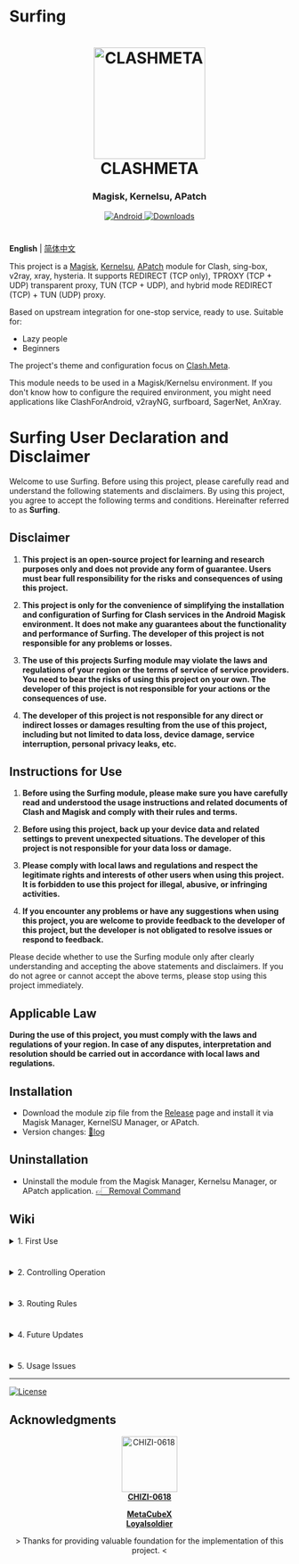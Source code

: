 # Surfing

<h1 align="center">
  <img src="./folder/Logo.png" alt="CLASHMETA" width="200">
  <br>CLASHMETA<br>
</h1>

<h3 align="center">Magisk, Kernelsu, APatch</h3>

<div align="center">
    <a href="https://github.com/MoGuangYu/Surfing/releases/tag/Prerelease-Alpha">
        <img alt="Android" src="https://img.shields.io/badge/Module Latestsnapshot-F05033.svg?logo=android&logoColor=white">
    </a>
    <a href="https://github.com/MoGuangYu/Surfing/releases/tag/v7.3">
        <img alt="Downloads" src="https://img.shields.io/github/downloads/MoGuangYu/Surfing/v7.3/total?label=Download@v7.3&labelColor=00b56a&logo=git&logoColor=white">
    </a>
</div>

#

**English** | [简体中文](./README_CN.md)

This project is a [Magisk](https://github.com/topjohnwu/Magisk), [Kernelsu](https://github.com/tiann/KernelSU), [APatch](https://github.com/bmax121/APatch) module for Clash, sing-box, v2ray, xray, hysteria. It supports REDIRECT (TCP only), TPROXY (TCP + UDP) transparent proxy, TUN (TCP + UDP), and hybrid mode REDIRECT (TCP) + TUN (UDP) proxy.

Based on upstream integration for one-stop service, ready to use. Suitable for:
- Lazy people
- Beginners

The project's theme and configuration focus on [Clash.Meta](https://github.com/MetaCubeX/Clash.Meta).

This module needs to be used in a Magisk/Kernelsu environment. If you don't know how to configure the required environment, you might need applications like ClashForAndroid, v2rayNG, surfboard, SagerNet, AnXray.

# Surfing User Declaration and Disclaimer

Welcome to use Surfing. Before using this project, please carefully read and understand the following statements and disclaimers. By using this project, you agree to accept the following terms and conditions. Hereinafter referred to as **Surfing**.

## Disclaimer

1. **This project is an open-source project for learning and research purposes only and does not provide any form of guarantee. Users must bear full responsibility for the risks and consequences of using this project.**

2. **This project is only for the convenience of simplifying the installation and configuration of Surfing for Clash services in the Android Magisk environment. It does not make any guarantees about the functionality and performance of Surfing. The developer of this project is not responsible for any problems or losses.**

3. **The use of this projects Surfing module may violate the laws and regulations of your region or the terms of service of service providers. You need to bear the risks of using this project on your own. The developer of this project is not responsible for your actions or the consequences of use.**

4. **The developer of this project is not responsible for any direct or indirect losses or damages resulting from the use of this project, including but not limited to data loss, device damage, service interruption, personal privacy leaks, etc.**

## Instructions for Use

1. **Before using the Surfing module, please make sure you have carefully read and understood the usage instructions and related documents of Clash and Magisk and comply with their rules and terms.**

2. **Before using this project, back up your device data and related settings to prevent unexpected situations. The developer of this project is not responsible for your data loss or damage.**

3. **Please comply with local laws and regulations and respect the legitimate rights and interests of other users when using this project. It is forbidden to use this project for illegal, abusive, or infringing activities.**

4. **If you encounter any problems or have any suggestions when using this project, you are welcome to provide feedback to the developer of this project, but the developer is not obligated to resolve issues or respond to feedback.**

Please decide whether to use the Surfing module only after clearly understanding and accepting the above statements and disclaimers. If you do not agree or cannot accept the above terms, please stop using this project immediately.

## Applicable Law

**During the use of this project, you must comply with the laws and regulations of your region. In case of any disputes, interpretation and resolution should be carried out in accordance with local laws and regulations.**

## Installation

- Download the module zip file from the [Release](https://github.com/MoGuangYu/Surfing/releases) page and install it via Magisk Manager, KernelSU Manager, or APatch.
- Version changes: [📲log](changelog.md)

## Uninstallation

- Uninstall the module from the Magisk Manager, Kernelsu Manager, or APatch application. [👉🏻Removal Command](https://github.com/MoGuangYu/Surfing/blob/main/uninstall.sh#L3-L4)

## Wiki

<details>
<summary>1. First Use</summary>

- After installing the module, no need to restart the device. You can use `Toolbox` to integrate and refresh the client update status.
- After installation is complete, add your subscription address to `config.yaml` and restart the module service via the switch.
- Due to network reasons, all **rules**/**subscriptions** may not be downloaded automatically. Please manually refresh in the panel.
  - If the above fails, ensure your network environment is normal.
- Web App: [Download](https://github.com/MoGuangYu/Surfing/raw/main/folder/Web_v5.5_release.apk) | [View Source](./folder/main.lua)
  - It is only a graphical auxiliary tool used for portable browsing and managing the backend route data, with no other unnecessary uses.

> The module has a built-in GUI that can be accessed locally via a browser or used online via the app. There is essentially no difference between the two.

</details>

#

<details>
<summary>2. Controlling Operation</summary>  

- Can be controlled via **WiFi SSID** network toggling  
- Use the module switch to enable/disable the service in real time  
- Add a control switch to the system status bar
  
<img src="./folder/KAKJFS.jpg" alt="KJFS" width="300">

[Download Apk](https://www.coolapk.com/apk/com.coolapk.market) | [Copy URL](https://raw.githubusercontent.com/MoGuangYu/Surfing/main/folder/KJFSURL.md)

<img src="./folder/BJZDY.jpg" alt="KJFS" width="300">

- Enter Settings

<img src="./folder/WLDR.jpg" alt="KJFS" width="300">

- Import URL

<img src="./folder/CTSZ.jpg" alt="KJFS" width="300">

- Add a custom tile to the status bar

</details>

#

<details>
<summary>3. Routing Rules</summary>  

GitHub Actions automatically builds updates at 6 AM Beijing time every day to ensure the latest rules. [Wiki](https://github.com/MetaCubeX/meta-rules-dat)  

> Routing rules use online links and update automatically every 24 hours.

</details>

#

<details>
<summary>4. Future Updates</summary>  

- If you use all the default configurations, updates will be seamless.  
- The module supports online updates within the client. After updating, no reboot is required; however, the module switch's enable/disable control ~~may temporarily not work and still require a reboot~~ or can be updated via Toolbox.  
- During updates, the configuration file will be backed up to:  
   - `config.yaml.bak`  
- During updates, the old user configuration files will be backed up to:  
   - `box.config.bak`  
- During updates, your subscription URLs will be automatically extracted and backed up to:  
   - `subscribe_urls_backup.txt`  
   - The backup will be automatically extracted and restored into the new configuration, applicable when using the default configuration file.  
- The module update does NOT include:  
   - Geo database files  
   - Binary files  
   - Web resources  

> Note: Updates mainly follow upstream changes and distribute some configurations.

</details>

#

<details>
<summary>5. Usage Issues</summary>

1. Proxy Specific Applications (Black/Whitelist)
- To proxy all applications except certain ones, open the `/data/adb/box_bll/scripts/box.config` file, set the `proxy_mode` value to `blacklist` (default), and add elements to the `user_packages_list` array. The format for elements is `id:package_name`, separated by spaces. For example, `user_packages_list=("id:package_name" "id:package_name")` to **not proxy** specific Android user applications.

- To only proxy specific applications, open the `/data/adb/box_bll/scripts/box.config` file, set the `proxy_mode` value to `whitelist`, and add elements to the `user_packages_list` array. The format for elements is `id:package_name`, separated by spaces. For example, `user_packages_list=("id:package_name" "id:package_name")` to **only proxy** specific Android user applications.

Android user group ID identifiers:

| Standard User | ID  |
| ------------- | --- |
| Owner         |  0  |
| Second Space  |  10 |
| App Clone     | 999 |

> Typically, you can find all user group IDs and application package names in `/data/user/`. Do not use fake-ip mode when using black/whitelist.

2. Tun Mode
- Enabled by default

> It is recommended to keep it enabled. It can be disabled if not needed, but do not use black/white lists when this mode is enabled.

3. Routing Rules
- Bypass mainland China
- It basically meets the needs of most daily usage.

> Black/whitelist is not significant unless strictly required. The module's built-in configuration is sufficient.

4. Panel Management
- Magisk Font Module

> May affect normal display of page fonts.

5. LAN Sharing
- Enable hotspot to allow other devices to connect.

> For other devices to access the console backend, just use (http://currentWiFigateway:9090/ui).

</details>

---

<a href="./LICENSE">
    <img alt="License" src="https://img.shields.io/github/license/MoGuangYu/Surfing.svg">
</a>

## Acknowledgments

<a href="https://github.com/CHIZI-0618">
  <p align="center">
    <img src="https://github.com/CHIZI-0618.png" width="100" height="100" alt="CHIZI-0618">
    <br>
    <strong>CHIZI-0618</strong>
  </p>
</a>

<div align="center">
  <a href="https://github.com/MetaCubeX"><strong>MetaCubeX</strong></a>
</div>

<div align="center">
  <a href="https://github.com/Loyalsoldier"><strong>Loyalsoldier</strong></a>
</div>
<div align="center">
  <p> > Thanks for providing valuable foundation for the implementation of this project. < </p>
</div>
